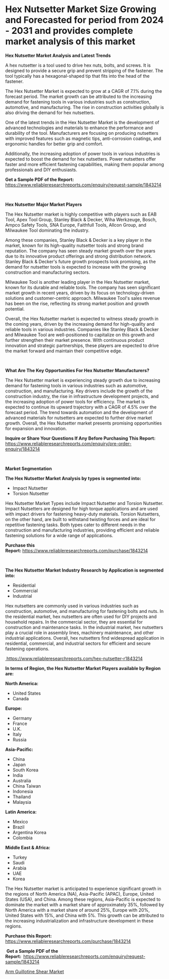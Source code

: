 <p><h1>Hex Nutsetter Market Size Growing and Forecasted for period from 2024 - 2031 and provides complete market analysis of this market</h1></p><p><strong>Hex Nutsetter Market Analysis and Latest Trends</strong></p>
<p><p>A hex nutsetter is a tool used to drive hex nuts, bolts, and screws. It is designed to provide a secure grip and prevent stripping of the fastener. The tool typically has a hexagonal-shaped tip that fits into the head of the fastener.</p><p>The Hex Nutsetter Market is expected to grow at a CAGR of 7.1% during the forecast period. The market growth can be attributed to the increasing demand for fastening tools in various industries such as construction, automotive, and manufacturing. The rise in construction activities globally is also driving the demand for hex nutsetters.</p><p>One of the latest trends in the Hex Nutsetter Market is the development of advanced technologies and materials to enhance the performance and durability of the tool. Manufacturers are focusing on producing nutsetters with improved features such as magnetic tips, anti-corrosion coatings, and ergonomic handles for better grip and comfort.</p><p>Additionally, the increasing adoption of power tools in various industries is expected to boost the demand for hex nutsetters. Power nutsetters offer faster and more efficient fastening capabilities, making them popular among professionals and DIY enthusiasts.</p></p>
<p><strong>Get a Sample PDF of the Report:&nbsp;</strong> <a href="https://www.reliableresearchreports.com/enquiry/request-sample/1843214">https://www.reliableresearchreports.com/enquiry/request-sample/1843214</a></p>
<p>&nbsp;</p>
<p><strong>Hex Nutsetter Major Market Players</strong></p>
<p><p>The Hex Nutsetter market is highly competitive with players such as EAB Tool, Apex Tool Group, Stanley Black & Decker, Wiha Werkzeuge, Bosch, Ampco Safety Tools, SNA Europe, Faithfull Tools, Allcon Group, and Milwaukee Tool dominating the industry. </p><p>Among these companies, Stanley Black & Decker is a key player in the market, known for its high-quality nutsetter tools and strong brand reputation. The company has seen steady market growth over the years due to its innovative product offerings and strong distribution network. Stanley Black & Decker's future growth prospects look promising, as the demand for nutsetter tools is expected to increase with the growing construction and manufacturing sectors.</p><p>Milwaukee Tool is another leading player in the Hex Nutsetter market, known for its durable and reliable tools. The company has seen significant market growth in recent years, driven by its focus on technology-driven solutions and customer-centric approach. Milwaukee Tool's sales revenue has been on the rise, reflecting its strong market position and growth potential.</p><p>Overall, the Hex Nutsetter market is expected to witness steady growth in the coming years, driven by the increasing demand for high-quality and reliable tools in various industries. Companies like Stanley Black & Decker and Milwaukee Tool are well-positioned to capitalize on this growth and further strengthen their market presence. With continuous product innovation and strategic partnerships, these players are expected to drive the market forward and maintain their competitive edge.</p></p>
<p>&nbsp;</p>
<p><strong>What Are The Key Opportunities For Hex Nutsetter Manufacturers?</strong></p>
<p><p>The Hex Nutsetter market is experiencing steady growth due to increasing demand for fastening tools in various industries such as automotive, construction, and manufacturing. Key drivers include the growth of the construction industry, the rise in infrastructure development projects, and the increasing adoption of power tools for efficiency. The market is expected to continue its upward trajectory with a CAGR of 4.5% over the forecast period. The trend towards automation and the development of advanced materials for nutsetters are expected to further drive market growth. Overall, the Hex Nutsetter market presents promising opportunities for expansion and innovation.</p></p>
<p><strong>Inquire or Share Your Questions If Any Before Purchasing This Report:</strong> <a href="https://www.reliableresearchreports.com/enquiry/pre-order-enquiry/1843214">https://www.reliableresearchreports.com/enquiry/pre-order-enquiry/1843214</a></p>
<p>&nbsp;</p>
<p><strong>Market Segmentation</strong></p>
<p><strong>The Hex Nutsetter Market Analysis by types is segmented into:</strong></p>
<p><ul><li>Impact Nutsetter</li><li>Torsion Nutsetter</li></ul></p>
<p><p>Hex Nutsetter Market Types include Impact Nutsetter and Torsion Nutsetter. Impact Nutsetters are designed for high torque applications and are used with impact drivers for fastening heavy-duty materials. Torsion Nutsetters, on the other hand, are built to withstand twisting forces and are ideal for repetitive fastening tasks. Both types cater to different needs in the construction and manufacturing industries, providing efficient and reliable fastening solutions for a wide range of applications.</p></p>
<p><strong>Purchase this Report:&nbsp;</strong><a href="https://www.reliableresearchreports.com/purchase/1843214">https://www.reliableresearchreports.com/purchase/1843214</a></p>
<p>&nbsp;</p>
<p><strong>The Hex Nutsetter Market Industry Research by Application is segmented into:</strong></p>
<p><ul><li>Residential</li><li>Commercial</li><li>Industrial</li></ul></p>
<p><p>Hex nutsetters are commonly used in various industries such as construction, automotive, and manufacturing for fastening bolts and nuts. In the residential market, hex nutsetters are often used for DIY projects and household repairs. In the commercial sector, they are essential for construction and maintenance tasks. In the industrial market, hex nutsetters play a crucial role in assembly lines, machinery maintenance, and other industrial applications. Overall, hex nutsetters find widespread application in residential, commercial, and industrial sectors for efficient and secure fastening operations.</p></p>
<p><a href="https://www.reliableresearchreports.com/hex-nutsetter-r1843214">&nbsp;https://www.reliableresearchreports.com/hex-nutsetter-r1843214</a></p>
<p><strong>In terms of Region, the Hex Nutsetter Market Players available by Region are:</strong></p>
<p>
    <p> <strong> North America: </strong>
        <ul>
            <li>United States</li>
            <li>Canada</li>
        </ul>
        </p> 
    <p> <strong> Europe: </strong>
        <ul>
            <li>Germany</li>
            <li>France</li>
            <li>U.K.</li>
            <li>Italy</li>
            <li>Russia</li>
        </ul>
        </p> 
    <p> <strong> Asia-Pacific: </strong>
        <ul>
            <li>China</li>
            <li>Japan</li>
            <li>South Korea</li>
            <li>India</li>
            <li>Australia</li>
            <li>China Taiwan</li>
            <li>Indonesia</li>
            <li>Thailand</li>
            <li>Malaysia</li>
        </ul>
        </p> 
    <p> <strong> Latin America: </strong>
        <ul>
            <li>Mexico</li>
            <li>Brazil</li>
            <li>Argentina Korea</li>
            <li>Colombia</li>
        </ul>
        </p> 
    <p> <strong> Middle East & Africa: </strong>
        <ul>
            <li>Turkey</li>
            <li>Saudi</li>
            <li>Arabia</li>
            <li>UAE</li>
            <li>Korea</li>
        </ul>
    </p>
    </p>
<p><p>The Hex Nutsetter market is anticipated to experience significant growth in the regions of North America (NA), Asia-Pacific (APAC), Europe, United States (USA), and China. Among these regions, Asia-Pacific is expected to dominate the market with a market share of approximately 35%, followed by North America with a market share of around 25%, Europe with 20%, United States with 15%, and China with 5%. This growth can be attributed to the increasing industrialization and infrastructure development in these regions.</p></p>
<p><strong>Purchase this Report: </strong><a href="https://www.reliableresearchreports.com/purchase/1843214">https://www.reliableresearchreports.com/purchase/1843214</a></p>
<p>&nbsp;<strong>Get a Sample PDF of the Report:&nbsp;&nbsp;</strong><a href="https://www.reliableresearchreports.com/enquiry/request-sample/1843214">https://www.reliableresearchreports.com/enquiry/request-sample/1843214</a></p>
<p><strong></strong></p>
<p><p><a href="https://github.com/NorbertYates/Market-Research-Report-List-4/blob/main/arm-guillotine-shear-market.md">Arm Guillotine Shear Market</a></p></p>